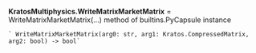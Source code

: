 **KratosMultiphysics.WriteMatrixMarketMatrix** = WriteMatrixMarketMatrix(...)
method of builtins.PyCapsule instance

    ` WriteMatrixMarketMatrix(arg0: str, arg1: Kratos.CompressedMatrix, arg2: bool) -> bool`

